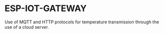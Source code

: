 # ESP-IOT-GATEWAY

Use of MQTT and HTTP protocols for temperature transmission through the use of a cloud server.

